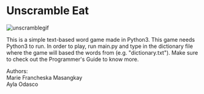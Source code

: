 # Unscramble Eat

![unscramblegif](https://user-images.githubusercontent.com/55151917/115996168-c7667400-a610-11eb-9835-6c9a98bd5cca.gif)

This is a simple text-based word game made in Python3. This game needs Python3 to run. In order to play, run main.py and type in the dictionary file where the game will based the words from (e.g. "dictionary.txt"). Make sure to check out the Programmer's Guide to know more.

Authors: <br>
Marie Francheska Masangkay <br>
Ayla Odasco
